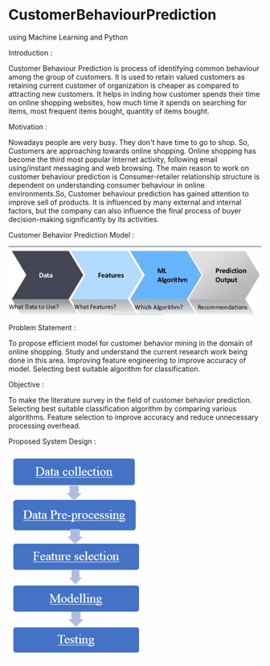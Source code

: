 # CustomerBehaviourPrediction
using Machine Learning and Python


Introduction :

Customer Behaviour Prediction is process of identifying common behaviour among the group of customers. It is used to retain valued customers as retaining current customer of organization is cheaper as compared to attracting new customers. It helps in inding how customer spends their time on online shopping websites, how much time it spends on searching for items, most frequent items bought, quantity of items bought.

Motivation :

Nowadays people are very busy. They don't have time to go to shop. So, Customers are approaching towards online shopping. Online shopping has become the third most popular Internet activity, following email using/instant messaging and web browsing. The main reason to work on customer behaviour prediction is Consumer-retailer relationship structure is dependent on understanding consumer behaviour in online environments.So, Customer behaviour prediction has gained attention to improve sell of products. It is influenced by many external and internal factors, but the company can also influence the final process of buyer decision-making significantly by its activities.

Customer Behavior Prediction Model :

![alt text](https://github.com/SheetalJade2019/CustomerBehaviourPrediction/blob/master/screenshot/CBPM.png)

Problem Statement :

To propose efficient model for customer behavior mining in the domain of online shopping. Study and understand the current research work being done in this area. Improving feature engineering to improve accuracy of model. Selecting best suitable algorithm for classification.
  
Objective :

To make the literature survey in the field of customer behavior prediction. Selecting best suitable classification algorithm by comparing various algorithms. Feature selection to improve accuracy and reduce unnecessary processing overhead.
   
Proposed System Design :

![alt text](https://github.com/SheetalJade2019/CustomerBehaviourPrediction/blob/master/screenshot/PSD.png)













